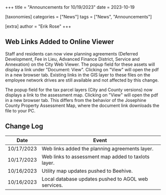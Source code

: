 +++
title = "Announcements for 10/19/2023"
date = 2023-10-19

[taxonomies]
categories = ["News"]
tags = ["News", "Announcements"]

[extra]
author = "Erik Rose"
+++

## Web Links Added to Online Viewer

Staff and residents can now view planning agreements (Deferred Development, Fee in Lieu, Advanced Finance District, Service and Annexation) on the City Web Viewer.  The popup field for these assets will display a link under "Document: View".  Clicking on "View" will open the pdf in a new browser tab.  Existing links in the GIS layer to these files on the employee network drives are still available and not affected by this change.

The popup field for the tax parcel layers (City and County versions) now displays a link to the assessment map. Clicking on "View" will open the pdf in a new browser tab.  This differs from the behavior of the Josephine County Property Assessment Map, where the document link downloads the file to your PC.

## Change Log

| Date | Event |
| --- | --- |
| 10/17/2023 | Web links added the planning agreements layer. |
| 10/17/2023 | Web links to assessment map added to taxlots layer. |
| 10/16/2023 | Utility map updates pushed to Beehive. |
| 10/16/2023 | Local database updates pushed to AGOL web services. |
